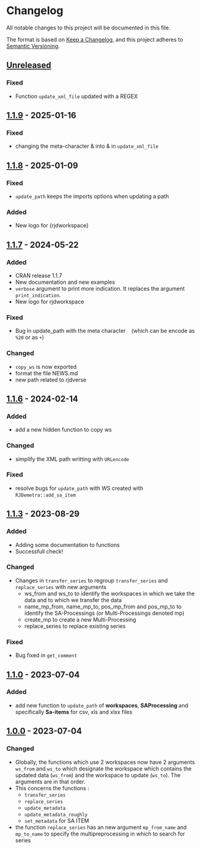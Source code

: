 # Changelog

All notable changes to this project will be documented in this file.

The format is based on [Keep a Changelog](https://keepachangelog.com/en/1.1.0/),
and this project adheres to [Semantic Versioning](https://semver.org/spec/v2.0.0.html).


## [Unreleased]

### Fixed

* Function `update_xml_file` updated with a REGEX


## [1.1.9] - 2025-01-16

### Fixed

* changing the meta-character &amp; into & in `update_xml_file`


## [1.1.8] - 2025-01-09

### Fixed

* `update_path` keeps the imports options when updating a path

### Added

* New logo for {rjdworkspace}


## [1.1.7] - 2024-05-22

### Added

* CRAN release 1.1.7
* New documentation and new examples
* `verbose` argument to print more indication. It replaces the argument `print_indication`.
* New logo for rjdworkspace

### Fixed

* Bug in update_path with the meta character ` ` (which can be encode as `%20` or as `+`)

### Changed

* `copy_ws` is now exported
* format the file NEWS.md
* new path related to rjdverse


## [1.1.6] - 2024-02-14

### Added

* add a new hidden function to copy ws

### Changed

* simplify the XML path writting with `URLencode`

### Fixed

* resolve bugs for `update_path` with WS created with `RJDemetra::add_sa_item`


## [1.1.3] - 2023-08-29

### Added

* Adding some documentation to functions
* Successfull check!

### Changed

* Changes in `transfer_series` to regroup `transfer_series` and `replace_series` with new arguments
    * ws_from and ws_to to identify the workspaces in which we take the data and to which we transfer the data
    * name_mp_from, name_mp_to, pos_mp_from and pos_mp_to to identify the SA-Processings (or Multi-Processings denoted mp)
    * create_mp to create a new Multi-Processing
    * replace_series to replace existing series
    
### Fixed

* Bug fixed in `get_comment`


## [1.1.0] - 2023-07-04

### Added

* add new function to `update_path` of **workspaces**, **SAProcessing** and specifically **Sa-items** for csv, xls and xlsx files


## [1.0.0] - 2023-07-04

### Changed

* Globally, the functions which use 2 workspaces now have 2 arguments `ws_from` and `ws_to` which designate the workspace which contains the updated data (`ws_from`) and the workspace to update (`ws_to`). The arguments are in that order. 
* This concerns the functions :
    * `transfer_series`
    * `replace_series`
    * `update_metadata`
    * `update_metadata_roughly`
    * `set_metadata` for SA ITEM
* the function `replace_series` has an new argument `mp_from_name` and `mp_to_name` to specify the multipreprocessing in which to search for series


[Unreleased]: https://github.com/InseeFrLab/rjdworkspace/compare/v1.1.9...HEAD
[1.1.9]: https://github.com/InseeFrLab/rjdworkspace/compare/v1.1.8...v1.1.9
[1.1.8]: https://github.com/InseeFrLab/rjdworkspace/compare/v1.1.7...v1.1.8
[1.1.7]: https://github.com/InseeFrLab/rjdworkspace/compare/v1.1.6...v1.1.7
[1.1.6]: https://github.com/InseeFrLab/rjdworkspace/compare/v1.1.3...v1.1.6
[1.1.3]: https://github.com/InseeFrLab/rjdworkspace/compare/v1.1.0...v1.1.3
[1.1.0]: https://github.com/InseeFrLab/rjdworkspace/compare/v1.0.0...v1.1.0
[1.0.0]: https://github.com/InseeFrLab/rjdworkspace/releases/tag/v1.0.0

